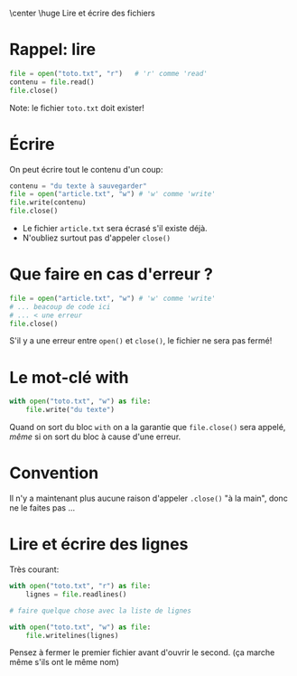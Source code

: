 \center \huge Lire et écrire des fichiers

# Rappel: lire

```python
file = open("toto.txt", "r")   # 'r' comme 'read'
contenu = file.read()
file.close()
```

Note: le fichier `toto.txt` doit exister!

# Écrire

On peut écrire tout le contenu d'un coup:

```python
contenu = "du texte à sauvegarder"
file = open("article.txt", "w") # 'w' comme 'write'
file.write(contenu)
file.close()
```


* Le fichier `article.txt` sera écrasé s'il existe déjà.
* N'oubliez surtout pas d'appeler `close()`

# Que faire en cas d'erreur ?

```python
file = open("article.txt", "w") # 'w' comme 'write'
# ... beacoup de code ici
# ... < une erreur
file.close()
```

S'il y a une erreur entre `open()` et `close()`, le fichier ne sera pas fermé!


# Le mot-clé with

```python
with open("toto.txt", "w") as file:
    file.write("du texte")
```

Quand on sort du bloc `with` on a la garantie que `file.close()` sera appelé,
*même* si on sort du bloc à cause d'une erreur.

# Convention

Il n'y a maintenant plus aucune raison d'appeler `.close()` "à la main",
donc ne le faites pas ...

# Lire et écrire des lignes

Très courant:

```python
with open("toto.txt", "r") as file:
    lignes = file.readlines()

# faire quelque chose avec la liste de lignes

with open("toto.txt", "w") as file:
    file.writelines(lignes)
```

Pensez à fermer le premier fichier avant d'ouvrir le second.
(ça marche même s'ils ont le même nom)
